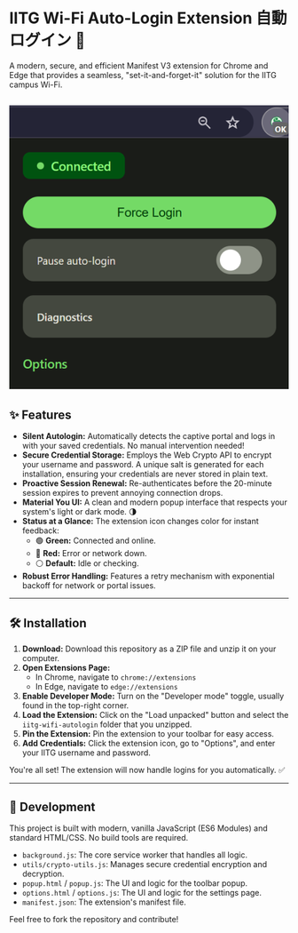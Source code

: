 # IITG Wi-Fi Auto-Login Extension 自動ログイン 🚀

A modern, secure, and efficient Manifest V3 extension for Chrome and Edge that provides a seamless, "set-it-and-forget-it" solution for the IITG campus Wi-Fi.

![Popup Screenshot](popup.png)
---

## ✨ Features

* **Silent Autologin:** Automatically detects the captive portal and logs in with your saved credentials. No manual intervention needed!
* **Secure Credential Storage:** Employs the Web Crypto API to encrypt your username and password. A unique salt is generated for each installation, ensuring your credentials are never stored in plain text.
* **Proactive Session Renewal:** Re-authenticates before the 20-minute session expires to prevent annoying connection drops.
* **Material You UI:** A clean and modern popup interface that respects your system's light or dark mode. 🌗
* **Status at a Glance:** The extension icon changes color for instant feedback:
    * 🟢 **Green:** Connected and online.
    * 🔴 **Red:** Error or network down.
    * ⚪️ **Default:** Idle or checking.
* **Robust Error Handling:** Features a retry mechanism with exponential backoff for network or portal issues.

---

## 🛠️ Installation

1.  **Download:** Download this repository as a ZIP file and unzip it on your computer.
2.  **Open Extensions Page:**
    * In Chrome, navigate to `chrome://extensions`
    * In Edge, navigate to `edge://extensions`
3.  **Enable Developer Mode:** Turn on the "Developer mode" toggle, usually found in the top-right corner.
4.  **Load the Extension:** Click on the "Load unpacked" button and select the `iitg-wifi-autologin` folder that you unzipped.
5.  **Pin the Extension:** Pin the extension to your toolbar for easy access.
6.  **Add Credentials:** Click the extension icon, go to "Options", and enter your IITG username and password.

You're all set! The extension will now handle logins for you automatically. ✅

---

## 🔧 Development

This project is built with modern, vanilla JavaScript (ES6 Modules) and standard HTML/CSS. No build tools are required.

* `background.js`: The core service worker that handles all logic.
* `utils/crypto-utils.js`: Manages secure credential encryption and decryption.
* `popup.html` / `popup.js`: The UI and logic for the toolbar popup.
* `options.html` / `options.js`: The UI and logic for the settings page.
* `manifest.json`: The extension's manifest file.

Feel free to fork the repository and contribute!
